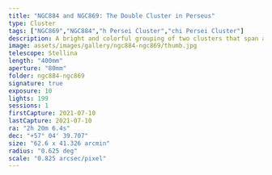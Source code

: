 ```yaml
---
title: "NGC884 and NGC869: The Double Cluster in Perseus"
type: Cluster
tags: ["NGC869","NGC884","h Persei Cluster","chi Persei Cluster"]
description: A bright and colorful grouping of two clusters that span a section of the sky twice the size of a full moon.
image: assets/images/gallery/ngc884-ngc869/thumb.jpg
telescope: Stellina
length: "400mm"
aperture: "80mm"
folder: ngc884-ngc869
signature: true
exposure: 10
lights: 199
sessions: 1 
firstCapture: 2021-07-10 
lastCapture: 2021-07-10
ra: "2h 20m 6.4s"
dec: "+57° 04' 39.707"
size: "62.6 x 41.326 arcmin"
radius: "0.625 deg"
scale: "0.825 arcsec/pixel"
---
```

